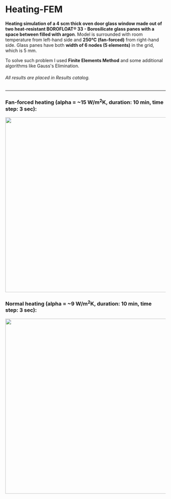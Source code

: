 # Heating-FEM

**Heating simulation of a 4 scm thick oven door glass window made out of two heat-resistant BOROFLOAT® 33 - Borosilicate glass panes with a space between filled with argon**. Model is surrounded with room temperature from left-hand side and **250℃ (fan-forced)** from right-hand side. Glass panes have both **width of 6 nodes (5 elements)** in the grid, which is 5 mm.

To solve such problem I used **Finite Elements Method** and some additional algorithms like Gauss's Elimination.

###### All results are placed in _Results_ catalog.
---
### Fan-forced heating (alpha = ~15 W/m<sup>2</sup>K, duration: 10 min, time step: 3 sec):

<p align="center">
    <img src="https://raw.githubusercontent.com/maikelSoFly/Heating-FEM/master/Results/borofloat_simulations/fan_forced/borofloat_animation_600sec.gif" width="550"/>
</p>

### Normal heating (alpha = ~9 W/m<sup>2</sup>K, duration: 10 min, time step: 3 sec):

<p align="center">
    <img src="https://raw.githubusercontent.com/maikelSoFly/Heating-FEM/master/Results/borofloat_simulations/normal/normal_animation_600sec.gif" width="550"/>
</p>
